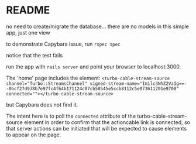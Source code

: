 # README

no need to create/migrate the database... there are no models in this simple app, just one view

to demonstrate Capybara issue, run `rspec spec`

notice that the test fails

run the app with `rails server` and point your browser to localhost:3000.

The 'home' page includes the element:
`<turbo-cable-stream-source channel="Turbo::StreamsChannel" signed-stream-name="Im1lc3NhZ2VzIg==--0bcf27d938b7e97fc4f64b171124c07cb58545e5ccb8112c5e073611701e9708" connected=""></turbo-cable-stream-source>`

but Capybara does not find it.

The intent here is to poll the `connected` attribute of the turbo-cable-stream-source element in order to confirm that the actioncable link is connected, so that server actions can be initiated that will be expected to cause elements to appear on the page.
